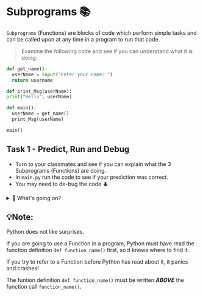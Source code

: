 # Subprograms 📚 

`Subprograms` (Functions) are blocks of code which perform simple tasks and can be called upon at any time in a program to run that code.

> Examine the following code and see if you can understand what it is doing:

````py
def get_name():
  userName = input("Enter your name: ")
  return username

def print_Msg(userName):
print("Hello", userName)

def main();
  userName = get_name()
  print_Msg(userName)

main()

````

## Task 1 - Predict, Run and Debug
- Turn to your classmates and see if you can explain what the 3 Subprograms (Functions) are doing.
- In `main.py` run the code to see if your prediction was correct.
- You may need to de-bug the code 🪲.

<details>

<summary> 📝 What's going on?</summary>

Obviously, there is no need to create such a convoluted way of performing this simple program. 

This example is used to illustrate how Subprograms / Functions are laid out and how ``variables`` can be used & passed between the Functions.
  
</details>

## 💡Note:
Python does not like surprises.

If you are going to use a Function in a program, Python must have read the function definition `def function_name()` first, so it knows where to find it. 

If you try to refer to a Function before Python has read about it, it panics and crashes! 

The funtion definition `def function_name()` must be written **_ABOVE_** the function call `function_name()`.
